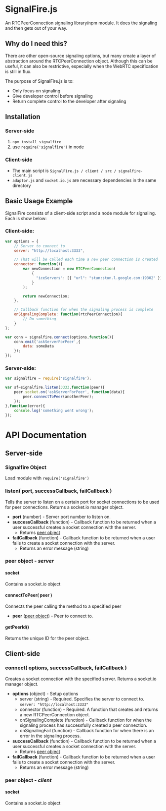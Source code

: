 # SignalFire.js

An RTCPeerConnection signaling library/npm module. It does the signaling and then gets out of your way.

## Why do I need this? ##

There are other open-source signaling options, but many create a layer of abstraction around the RTCPeerConnection object. Although this can be useful, it can also be restrictive, especially when the WebRTC specification is still in flux.

The purpose of SignalFire.js is to:
*	Only focus on signaling
*	Give developer control before signaling
*	Return complete control to the developer after signaling

## Installation ##

### Server-side ###

1.	`npm install signalfire`
3.	use `require('signalfire')` in node

### Client-side ###

*	The main script is `SignalFire.js / client / src / signalfire-client.js`
*	`adaptor.js` and `socket.io.js` are necessary dependencies in the same directory

## Basic Usage Example ##

SignalFire consists of a client-side script and a node module for signaling. Each is show below:

### Client-side: ###

```js
var options = {
	// Server to connect to
	server: "http://localhost:3333",

	// That will be called each time a new peer connection is created
	connector: function(){
		var newConnection = new RTCPeerConnection(
			{
			  "iceServers": [{ "url": "stun:stun.l.google.com:19302" }]
			}
		);

		return newConnection;
	},

	// Callback function for when the signaling process is complete
	onSignalingComplete: function(rtcPeerConnection){
		// Do something
	}
};

var conn = signalfire.connect(options,function(){
	conn.emit('askServerForPeer',{
		data: someData
	});
});
```

### Server-side: ###

```js
var signalfire = require('signalfire');

var sf=signalfire.listen(3333,function(peer){
	peer.socket.on('askServerForPeer', function(data){
		peer.connectToPeer(anotherPeer);
	});
},function(error){
	console.log('something went wrong');
});
```

# API Documentation #

## Server-side ##

### Signalfire Object ###

Load module with `require('signalfire')`

### listen( port, successCallback, failCallback ) ###

Tells the server to listen on a certain port for socket connections to be used for peer connections. Returns a socket.io manager object.

*	**port** (number) - Server port number to listen on.
*	**successCallback** (function) - Callback function to be returned when a 
	user successful creates a socket connection with the server.
	*	Returns [peer object](#peer-object---server)
*	**failCallback** (function) - Callback function to be returned when a user fails 
	to create a socket connection with the server.
	*	Returns an error message (string)

### peer object - _server_ ###

#### socket ####

Contains a socket.io object

#### connectToPeer( peer ) ####

Connects the peer calling the method to a specified peer

*	**peer** ([peer object](#peer-object---server)) - Peer to connect to.

#### getPeerId() ####

Returns the unique ID for the peer object.


## Client-side ##

### connect( options, successCallback, failCallback ) ###

Creates a socket connection with the specified server. Returns a socket.io manager object.

*	**options** (object) - Setup options
	*	server (string) - Required. Specifies the server to connect to. `server: "http://localhost:3333"`
	*	connector (function) - Required. A function that creates and returns a new RTCPeerConnection object.
	*	onSignalingComplete (function) - Callback function for when the signaling process has successfully created a peer connection.
	*	onSignalingFail (function) - Callback function for when there is an error in the signaling process.
*	**successCallback** (function) - Callback function to be returned when a 
	user successful creates a socket connection with the server.
	*	Returns [peer object](#peer-object---client)
*	**failCallback** (function) - Callback function to be returned when a user fails to create a socket connection with the server.
	*	Returns an error message (string)


### peer object - _client_ ###

#### socket ####

Contains a socket.io object